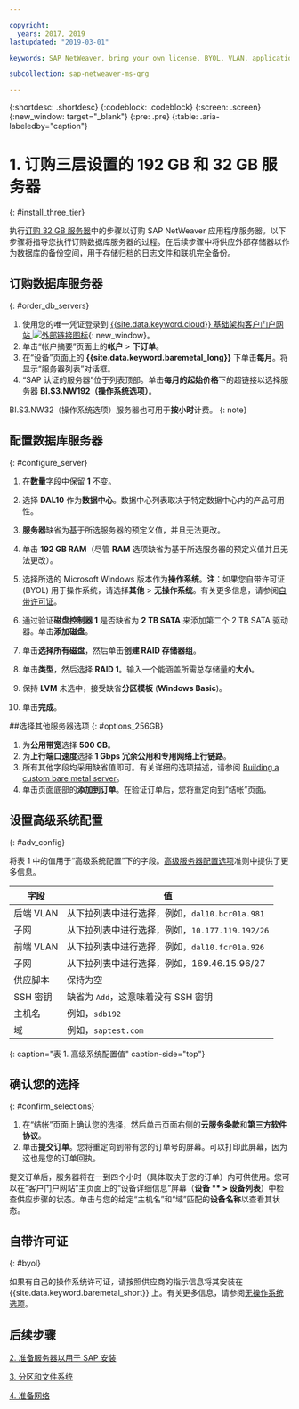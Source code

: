 ```yaml
---

copyright:
  years: 2017, 2019
lastupdated: "2019-03-01"

keywords: SAP NetWeaver, bring your own license, BYOL, VLAN, application server, database server, three-tier, SAP certified servers

subcollection: sap-netweaver-ms-qrg

---
```


{:shortdesc: .shortdesc}
{:codeblock: .codeblock}
{:screen: .screen}
{:new_window: target="_blank"}
{:pre: .pre}
{:table: .aria-labeledby="caption"}

# 1. 订购三层设置的 192 GB 和 32 GB 服务器
{: #install_three_tier}

执行[订购 32 GB 服务器](/docs/infrastructure/sap-netweaver-ms-qrg?topic=sap-netweaver-ms-qrg-install_32GB)中的步骤以订购 SAP NetWeaver 应用程序服务器。以下步骤将指导您执行订购数据库服务器的过程。在后续步骤中将供应外部存储器以作为数据库的备份空间，用于存储归档的日志文件和联机完全备份。

## 订购数据库服务器
{: #order_db_servers}

1. 使用您的唯一凭证登录到 [{{site.data.keyword.cloud}} 基础架构客户门户网站 ![外部链接图标](../icons/launch-glyph.svg "外部链接图标")](https://control.softlayer.com){: new_window}。
2. 单击“帐户摘要”页面上的**帐户** > **下订单**。
3. 在“设备”页面上的 **{{site.data.keyword.baremetal_long}}** 下单击**每月**。将显示“服务器列表”对话框。
4. “SAP 认证的服务器”位于列表顶部。单击**每月的起始价格**下的超链接以选择服务器 **BI.S3.NW192（操作系统选项）**。

BI.S3.NW32（操作系统选项）服务器也可用于**按小时**计费。
{: note}

## 配置数据库服务器
{: #configure_server}

1. 在**数量**字段中保留 **1** 不变。
2. 选择 **DAL10** 作为**数据中心**。数据中心列表取决于特定数据中心内的产品可用性。
3. **服务器**缺省为基于所选服务器的预定义值，并且无法更改。
4. 单击 **192 GB RAM**（尽管 **RAM** 选项缺省为基于所选服务器的预定义值并且无法更改）。
5. 选择所选的 Microsoft Windows 版本作为**操作系统**。**注**：如果您自带许可证 (BYOL) 用于操作系统，请选择**其他** > **无操作系统**。有关更多信息，请参阅[自带许可证](#byol)。

6. 通过验证**磁盘控制器 1** 是否缺省为 **2 TB SATA** 来添加第二个 2 TB SATA 驱动器。单击**添加磁盘**。
7. 单击**选择所有磁盘**，然后单击**创建 RAID 存储器组**。
8. 单击**类型**，然后选择 **RAID 1**。输入一个能涵盖所需总存储量的**大小**。
9. 保持 **LVM** 未选中，接受缺省**分区模板** (**Windows Basic**)。
10. 单击**完成**。

##选择其他服务器选项
{: #options_256GB}

1. 为**公用带宽**选择 **500 GB**。
2. 为**上行端口速度**选择 **1 Gbps 冗余公用和专用网络上行链路**。
3. 所有其他字段均采用缺省值即可。有关详细的选项描述，请参阅 [Building a custom bare metal server](/docs/bare-metal?topic=bare-metal-ordering-baremetal-server)。
4. 单击页面底部的**添加到订单**。在验证订单后，您将重定向到“结帐”页面。

## 设置高级系统配置
{: #adv_config}

将表 1 中的值用于“高级系统配置”下的字段。[高级服务器配置选项](/docs/bare-metal?topic=bare-metal-ordering-baremetal-server)准则中提供了更多信息。

|字段                |值                                                              |
| -------------------------------- | -------------------------------------------------------------------- |
|后端 VLAN                         |从下拉列表中进行选择，例如，`dal10.bcr01a.981`      |
|子网                              |从下拉列表中进行选择，例如，`10.177.119.192/26`     |
|前端 VLAN                         |从下拉列表中进行选择，例如，`dal10.fcr01a.926`      |
|子网                              |从下拉列表中进行选择，例如，169.46.15.96/27                          |
|供应脚本                          |保持为空                                                             |
|SSH 密钥                          |缺省为 `Add`，这意味着没有 SSH 密钥                 |
|主机名                            |例如，`sdb192`                                      |
|域                                |例如，`saptest.com`                                 |
{: caption="表 1. 高级系统配置值" caption-side="top"}

## 确认您的选择
{: #confirm_selections}

1. 在“结帐”页面上确认您的选择，然后单击页面右侧的**云服务条款**和**第三方软件协议**。
2. 单击**提交订单**。您将重定向到带有您的订单号的屏幕。可以打印此屏幕，因为这也是您的订单回执。

提交订单后，服务器将在一到四个小时（具体取决于您的订单）内可供使用。您可以在“客户门户网站”主页面上的“设备详细信息”屏幕（**设备 ** > 设备列表**）中检查供应步骤的状态。单击与您的给定“主机名”和“域”匹配的**设备名称**以查看其状态。

## 自带许可证
{: #byol}

如果有自己的操作系统许可证，请按照供应商的指示信息将其安装在 {{site.data.keyword.baremetal_short}} 上。有关更多信息，请参阅[无操作系统选项](/docs/bare-metal?topic=bare-metal-the-no-os-option)。

## 后续步骤

  [2. 准备服务器以用于 SAP 安装](/docs/infrastructure/sap-netweaver-ms-qrg?topic=sap-netweaver-ms-qrg-prepare_256GB)

  [3. 分区和文件系统](/docs/infrastructure/sap-netweaver-ms-qrg?topic=sap-netweaver-ms-qrg-3-partitioning-and-file-systems)

  [4. 准备网络](/docs/infrastructure/sap-netweaver-ms-qrg?topic=sap-netweaver-ms-qrg-network)
